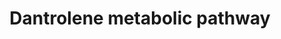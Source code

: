 ---
annotations:
- id: PW:0000124
  parent: regulatory pathway
  type: Pathway Ontology
  value: cellular detoxification pathway
- id: PW:0001229
  parent: classic metabolic pathway
  type: Pathway Ontology
  value: xenobiotic metabolic pathway
authors:
- Egonw
- Eweitz
description: ''
last-edited: 2021-05-23
organisms:
- Mus musculus
redirect_from:
- /index.php/Pathway:WP2561
- /instance/WP2561
revision: null
schema-jsonld:
- '@context': https://schema.org/
  '@id': https://wikipathways.github.io/pathways/WP2561.html
  '@type': Dataset
  creator:
    '@type': Organization
    name: WikiPathways
  description: ''
  keywords:
  - 5-hydroxy-dantrolene
  - Dantrolene
  - acetyl aminodantrolene
  - aminodantrolene
  license: CC0
  name: Dantrolene metabolic pathway
seo: CreativeWork
title: Dantrolene metabolic pathway
wpid: WP2561
---